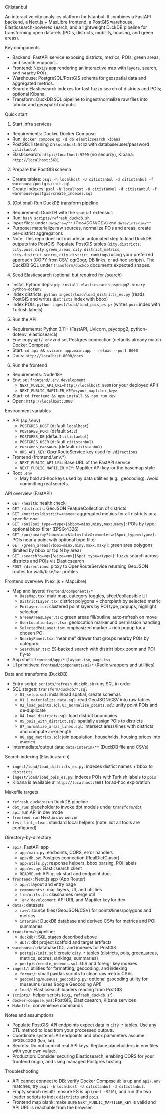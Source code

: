 CitIstanbul

An interactive city analytics platform for Istanbul. It combines a FastAPI backend, a Next.js + MapLibre frontend, a PostGIS warehouse, Elasticsearch-powered search, and a lightweight DuckDB pipeline for transforming open datasets (POIs, districts, mobility, housing, and green areas).

Key components
- Backend: FastAPI service exposing districts, metrics, POIs, green areas, and search endpoints.
- Frontend: Next.js app rendering an interactive map with layers, search, and nearby POIs.
- Warehouse: PostgreSQL/PostGIS schema for geospatial data and aggregated metrics.
- Search: Elasticsearch indexes for fast fuzzy search of districts and POIs; optional Kibana.
- Transform: DuckDB SQL pipeline to ingest/normalize raw files into tabular and geospatial outputs.

Quick start
1) Start infra services
- Requirements: Docker, Docker Compose
- Run: `docker compose up -d db elasticsearch kibana`
- PostGIS: listening on `localhost:5432` with database/user/password `citistanbul`
- Elasticsearch: `http://localhost:9200` (no security), Kibana: `http://localhost:5601`

2) Prepare the PostGIS schema
- Create tables: `psql -h localhost -U citistanbul -d citistanbul -f warehouse/postgis/init.sql`
- Create indexes: `psql -h localhost -U citistanbul -d citistanbul -f warehouse/postgis/create_indexes.sql`

3) (Optional) Run DuckDB transform pipeline
- Requirement: DuckDB with the `spatial` extension
- Run: `bash scripts/refresh_duckdb.sh`
- Input files: under `data/raw/**` (GeoJSON/CSV) and `data/interim/**`
- Purpose: materialize raw sources, normalize POIs and areas, create per‑district aggregations
- Note: This repo does not include an automated step to load DuckDB outputs into PostGIS. Populate PostGIS tables (`city.districts`, `city.pois`, `city.green_areas`, `city.district_metrics`, `city.district_scores`, `city.district_rankings`) using your preferred approach (COPY from CSV, ogr2ogr, DB links, or ad‑hoc scripts). The DuckDB SQL under `transform/duckdb` documents expected shapes.

4) Seed Elasticsearch (optional but required for /search)
- Install Python deps: `pip install elasticsearch psycopg2-binary python-dotenv`
- Index districts: `python ingest/load/load_districts_es.py` (reads PostGIS and writes `districts` index with bbox)
- Index POIs: `python ingest/load/load_pois_es.py` (writes `pois` index with Turkish labels)

5) Run the API
- Requirements: Python 3.11+ (FastAPI, Uvicorn, psycopg2, python-dotenv, elasticsearch)
- Env: copy `api/.env` and set Postgres connection (defaults already match Docker Compose)
- Start: `cd api && uvicorn app.main:app --reload --port 8000`
- Docs: `http://localhost:8000/docs`

6) Run the frontend
- Requirements: Node 18+
- Env: set `frontend/.env.development`
  - `NEXT_PUBLIC_API_URL=http://localhost:8000` (or your deployed API)
  - `NEXT_PUBLIC_MAPTILER_KEY=<your_maptiler_key>`
- Start: `cd frontend && npm install && npm run dev`
- Open: `http://localhost:3000`

Environment variables
- API (api/.env)
  - `POSTGRES_HOST` (default `localhost`)
  - `POSTGRES_PORT` (default `5432`)
  - `POSTGRES_DB` (default `citistanbul`)
  - `POSTGRES_USER` (default `citistanbul`)
  - `POSTGRES_PASSWORD` (default `citistanbul`)
  - `ORS_API_KEY`: OpenRouteService key used for `/directions`
- Frontend (frontend/.env.*)
  - `NEXT_PUBLIC_API_URL`: Base URL of the FastAPI service
  - `NEXT_PUBLIC_MAPTILER_KEY`: Maptiler API key for the basemap style
- Root `.env`
  - May hold ad‑hoc keys used by data utilities (e.g., geocoding). Avoid committing real secrets.

API overview (FastAPI)
- `GET /health`: health check
- `GET /districts`: GeoJSON FeatureCollection of districts
- `GET /metrics?district=<name>`: aggregated metrics for all districts or a specific one
- `GET /poi?poi_type=<type>[&bbox=minx,miny,maxx,maxy]`: POIs by type; optional bbox filter (EPSG:4326)
- `GET /poi/nearby?lon=<lon>&lat=<lat>&r=<meters>[&poi_type=<type>]`: POIs near a point with optional type filter
- `GET /green_areas[?bbox=minx,miny,maxx,maxy]`: green area polygons (limited by bbox or top N by area)
- `GET /search?q=<q>[&size=<n>][&poi_type=<type>]`: fuzzy search across districts and POIs via Elasticsearch
- `POST /directions`: proxy to OpenRouteService returning GeoJSON routes for walk/bike/car profiles

Frontend overview (Next.js + MapLibre)
- Map and layers: `frontend/components/*`
  - `BaseMap.tsx`: main map, category toggles, sheet/collapsible UI
  - `DistrictLayer.tsx`: district polygons + choropleth by selected metric
  - `PoiLayer.tsx`: clustered point layers by POI type, popups, highlight selection
  - `GreenAreasLayer.tsx`: green areas fill/outline, auto‑refresh on move
  - `UserLocationLayer.tsx`: geolocation marker and permission handling
  - `SelectedPoiLayer.tsx`: emphasized marker + rich popup for a chosen POI
  - `NearbyPanel.tsx`: “near me” drawer that groups nearby POIs by category
  - `SearchBar.tsx`: ES‑backed search with district bbox zoom and POI fly‑to
- App shell: `frontend/app/*` (`layout.tsx`, `page.tsx`)
- UI primitives: `frontend/components/ui/*` (Radix wrappers and utilities)

Data and transforms (DuckDB)
- Entry script: `scripts/refresh_duckdb.sh` runs SQL in order
- SQL stages: `transform/duckdb/*.sql`
  - `01_setup.sql`: install/load spatial, create schemas
  - `01_1_materialize_data.sql`: read GeoJSON/CSV into raw tables
  - `02_load_points.sql`, `03_normalize_points.sql`: unify point POIs and de‑duplicate
  - `04_load_districts.sql`: load district boundaries
  - `05_pois_with_district.sql`: spatially assign POIs to districts
  - `07_normalize_areas_lines.sql`: intersect areas/lines with districts and compute area/length
  - `08_agg_metrics.sql`: join population, households, housing prices into metrics
- Intermediate/output data: `data/interim/**` (DuckDB file and CSVs)

Search indexing (Elasticsearch)
- `ingest/load/load_districts_es.py`: indexes district names + bbox to `districts`
- `ingest/load/load_pois_es.py`: indexes POIs with Turkish labels to `pois`
- Kibana is available at `http://localhost:5601` for ad‑hoc exploration

Makefile targets
- `refresh_duckdb`: run DuckDB pipeline
- `dbt_run`: placeholder to invoke dbt models under `transform/dbt`
- `api`: run API in dev mode
- `frontend`: run Next.js dev server
- `test`, `lint`, `clean`: standard local helpers (note: not all tools are configured)

Directory-by-directory
- `api/`: FastAPI app
  - `app/main.py`: endpoints, CORS, error handlers
  - `app/db.py`: Postgres connection (RealDictCursor)
  - `app/utils.py`: response helpers, bbox parsing, POI labels
  - `app/es.py`: Elasticsearch client
  - `README.md`: API quick start and endpoint docs
- `frontend/`: Next.js app (App Router)
  - `app/`: layout and entry page
  - `components/`: map layers, UI, and utilities
  - `lib/utils.ts`: classnames merge util
  - `.env.development`: API URL and Maptiler key for dev
- `data/`: datasets
  - `raw/`: source files (GeoJSON/CSV) for points/lines/polygons and metrics
  - `interim/`: DuckDB database and derived CSVs for metrics and POI summaries
- `transform/`: pipelines
  - `duckdb/`: SQL stages described above
  - `dbt/`: dbt project scaffold and target artifacts
- `warehouse/`: database DDL and indexes for PostGIS
  - `postgis/init.sql`: create `city.*` tables (districts, pois, green_areas, metrics, scores, rankings, summaries)
  - `postgis/create_indexes.sql`: GIS and foreign key indexes
- `ingest/`: utilities for formatting, geocoding, and indexing
  - `format/`: small pandas scripts to clean raw metric CSVs
  - `geocoding/museums_geocoding.py`: optional geocoding utility for museums (uses Google Geocoding API)
  - `load/`: Elasticsearch loaders reading from PostGIS
- `scripts/`: helper scripts (e.g., `refresh_duckdb.sh`)
- `docker-compose.yml`: PostGIS, Elasticsearch, Kibana services
- `Makefile`: convenience commands

Notes and assumptions
- Populate PostGIS: API endpoints expect data in `city.*` tables. Use any ETL method to load from your processed outputs.
- Coordinate systems: All endpoints and bbox parameters assume EPSG:4326 (lon, lat).
- Secrets: Do not commit real API keys. Replace placeholders in env files with your own values.
- Production: Consider securing Elasticsearch, enabling CORS for your frontend origin, and using managed Postgres hosting.

Troubleshooting
- API cannot connect to DB: verify Docker Compose `db` is up and `api/.env` matches; try `psql -h localhost -U citistanbul -d citistanbul`.
- Empty search results: ensure ES is up (`curl :9200`), and run the two loader scripts to index `districts` and `pois`.
- Frontend map blank: make sure `NEXT_PUBLIC_MAPTILER_KEY` is valid and API URL is reachable from the browser.
